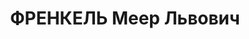 ---
title: ФРЕНКЕЛЬ Меер Львович
description: крупный инженер-коксохимик, один из первых основателей Гипрококса и создателей
  системы регулировки коксовых батарей. В разгар борьбы с "троцкистами" в 1937-1938
  гг. Френкель был объявлен "врагом народа" и направлен в Нижний Тагил, а затем в
  Норильск, где строил и пускал коксовую батарею на никелевом комбинате. После полной
  реабилитации в 1956 г. Френкель вернулся в Нижний Тагил, где несколько лет проработал
  начальником технического отдела КХП.
---